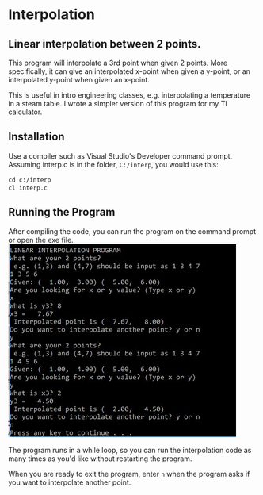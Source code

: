 # Interpolation
## Linear interpolation between 2 points.

This program will interpolate a 3rd point when given 2 points. 
More specifically, it can give an interpolated x-point when given a y-point, or an interpolated y-point when given an x-point.

This is useful in intro engineering classes, e.g. interpolating a temperature in a steam table. I wrote a simpler version of this program for my TI calculator.

## Installation

Use a compiler such as Visual Studio's Developer command prompt. Assuming interp.c is in the folder, `C:/interp`, you would use this:
```
cd c:/interp
cl interp.c
```

## Running the Program
After compiling the code, you can run the program on the command prompt or open the exe file.
<img src="sample.jpg">

The program runs in a while loop, so you can run the interpolation code as many times as you'd like without restarting the program.

When you are ready to exit the program, enter `n` when the program asks if you want to interpolate another point. 
